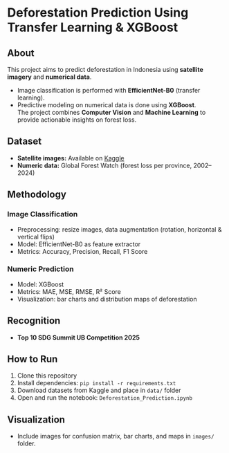 # Deforestation Prediction Using Transfer Learning & XGBoost

## About
This project aims to predict deforestation in Indonesia using **satellite imagery** and **numerical data**. 
- Image classification is performed with **EfficientNet-B0** (transfer learning).  
- Predictive modeling on numerical data is done using **XGBoost**.  
The project combines **Computer Vision** and **Machine Learning** to provide actionable insights on forest loss.  

## Dataset
- **Satellite images:** Available on [Kaggle](https://www.kaggle.com/username/dataset-name)  
- **Numeric data:** Global Forest Watch (forest loss per province, 2002–2024)  

## Methodology
### Image Classification
- Preprocessing: resize images, data augmentation (rotation, horizontal & vertical flips)  
- Model: EfficientNet-B0 as feature extractor  
- Metrics: Accuracy, Precision, Recall, F1 Score  

### Numeric Prediction
- Model: XGBoost  
- Metrics: MAE, MSE, RMSE, R² Score  
- Visualization: bar charts and distribution maps of deforestation  

## Recognition
- **Top 10 SDG Summit UB Competition 2025**

## How to Run
1. Clone this repository  
2. Install dependencies: `pip install -r requirements.txt`  
3. Download datasets from Kaggle and place in `data/` folder  
4. Open and run the notebook: `Deforestation_Prediction.ipynb`  

## Visualization
- Include images for confusion matrix, bar charts, and maps in `images/` folder.
